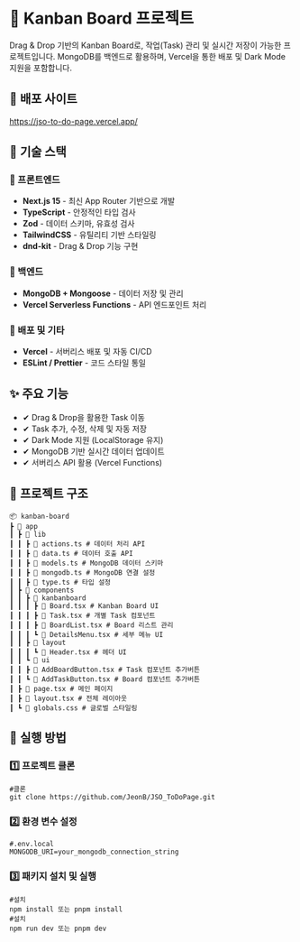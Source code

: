 # 📌 Kanban Board 프로젝트

Drag & Drop 기반의 Kanban Board로, 작업(Task) 관리 및 실시간 저장이 가능한 프로젝트입니다. MongoDB를 백엔드로 활용하며, Vercel을 통한 배포 및 Dark Mode 지원을 포함합니다.

## 📸 배포 사이트

https://jso-to-do-page.vercel.app/

## 🚀 기술 스택

### 🔹 프론트엔드

- **Next.js 15** - 최신 App Router 기반으로 개발
- **TypeScript** - 안정적인 타입 검사
- **Zod** - 데이터 스키마, 유효성 검사
- **TailwindCSS** - 유틸리티 기반 스타일링
- **dnd-kit** - Drag & Drop 기능 구현

### 🔹 백엔드

- **MongoDB + Mongoose** - 데이터 저장 및 관리
- **Vercel Serverless Functions** - API 엔드포인트 처리

### 🔹 배포 및 기타

- **Vercel** - 서버리스 배포 및 자동 CI/CD
- **ESLint / Prettier** - 코드 스타일 통일

## ✨ 주요 기능

- ✔ Drag & Drop을 활용한 Task 이동
- ✔ Task 추가, 수정, 삭제 및 자동 저장
- ✔ Dark Mode 지원 (LocalStorage 유지)
- ✔ MongoDB 기반 실시간 데이터 업데이트
- ✔ 서버리스 API 활용 (Vercel Functions)

## 📂 프로젝트 구조
```
📦 kanban-board
┣ 📂 app
┃ ┣ 📂 lib
┃ ┃ ┣ 📜 actions.ts # 데이터 처리 API
┃ ┃ ┣ 📜 data.ts # 데이터 호출 API
┃ ┃ ┣ 📜 models.ts # MongoDB 데이터 스키마
┃ ┃ ┣ 📜 mongodb.ts # MongoDB 연결 설정
┃ ┃ ┣ 📜 type.ts # 타입 설정
┃ ┣ 📂 components
┃ ┃ ┣ 📂 kanbanboard
┃ ┃ ┃ ┣ 📜 Board.tsx # Kanban Board UI
┃ ┃ ┃ ┣ 📜 Task.tsx # 개별 Task 컴포넌트
┃ ┃ ┃ ┣ 📜 BoardList.tsx # Board 리스트 관리
┃ ┃ ┃ ┗ 📜 DetailsMenu.tsx # 세부 메뉴 UI
┃ ┃ ┣ 📂 layout
┃ ┃ ┃ ┗ 📜 Header.tsx # 헤더 UI
┃ ┃ ┗ 📂 ui
┃ ┃ ┣ 📜 AddBoardButton.tsx # Task 컴포넌트 추가버튼
┃ ┃ ┗ 📜 AddTaskButton.tsx # Board 컴포넌트 추가버튼
┃ ┣ 📜 page.tsx # 메인 페이지
┃ ┣ 📜 layout.tsx # 전체 레이아웃
┃ ┗ 📜 globals.css # 글로벌 스타일링
```
## 🚀 실행 방법

### 1️⃣ 프로젝트 클론

    #클론
    git clone https://github.com/JeonB/JSO_ToDoPage.git

### 2️⃣ 환경 변수 설정

    #.env.local
    MONGODB_URI=your_mongodb_connection_string

### 3️⃣ 패키지 설치 및 실행

    #설치
    npm install 또는 pnpm install
    #설치
    npm run dev 또는 pnpm dev
